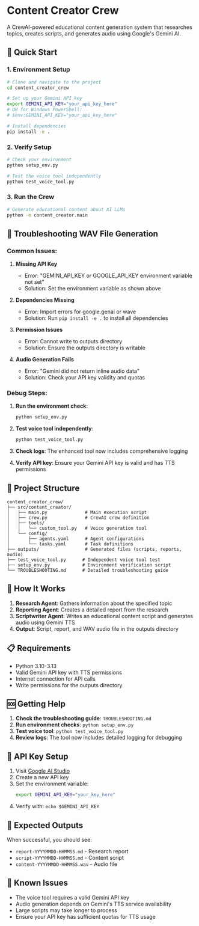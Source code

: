 # Content Creator Crew

A CrewAI-powered educational content generation system that researches topics, creates scripts, and generates audio using Google's Gemini AI.

## 🚀 Quick Start

### 1. Environment Setup
```bash
# Clone and navigate to the project
cd content_creator_crew

# Set up your Gemini API key
export GEMINI_API_KEY="your_api_key_here"
# OR for Windows PowerShell:
# $env:GEMINI_API_KEY="your_api_key_here"

# Install dependencies
pip install -e .
```

### 2. Verify Setup
```bash
# Check your environment
python setup_env.py

# Test the voice tool independently
python test_voice_tool.py
```

### 3. Run the Crew
```bash
# Generate educational content about AI LLMs
python -m content_creator.main
```

## 🔧 Troubleshooting WAV File Generation

### Common Issues:

1. **Missing API Key**
   - Error: "GEMINI_API_KEY or GOOGLE_API_KEY environment variable not set"
   - Solution: Set the environment variable as shown above

2. **Dependencies Missing**
   - Error: Import errors for google.genai or wave
   - Solution: Run `pip install -e .` to install all dependencies

3. **Permission Issues**
   - Error: Cannot write to outputs directory
   - Solution: Ensure the outputs directory is writable

4. **Audio Generation Fails**
   - Error: "Gemini did not return inline audio data"
   - Solution: Check your API key validity and quotas

### Debug Steps:

1. **Run the environment check**:
   ```bash
   python setup_env.py
   ```

2. **Test voice tool independently**:
   ```bash
   python test_voice_tool.py
   ```

3. **Check logs**: The enhanced tool now includes comprehensive logging

4. **Verify API key**: Ensure your Gemini API key is valid and has TTS permissions

## 📁 Project Structure

```
content_creator_crew/
├── src/content_creator/
│   ├── main.py              # Main execution script
│   ├── crew.py              # CrewAI crew definition
│   ├── tools/
│   │   └── custom_tool.py   # Voice generation tool
│   └── config/
│       ├── agents.yaml      # Agent configurations
│       └── tasks.yaml       # Task definitions
├── outputs/                 # Generated files (scripts, reports, audio)
├── test_voice_tool.py      # Independent voice tool test
├── setup_env.py            # Environment verification script
└── TROUBLESHOOTING.md      # Detailed troubleshooting guide
```

## 🎯 How It Works

1. **Research Agent**: Gathers information about the specified topic
2. **Reporting Agent**: Creates a detailed report from the research
3. **Scriptwriter Agent**: Writes an educational content script and generates audio using Gemini TTS
4. **Output**: Script, report, and WAV audio file in the outputs directory

## 📋 Requirements

- Python 3.10-3.13
- Valid Gemini API key with TTS permissions
- Internet connection for API calls
- Write permissions for the outputs directory

## 🆘 Getting Help

1. **Check the troubleshooting guide**: `TROUBLESHOOTING.md`
2. **Run environment checks**: `python setup_env.py`
3. **Test voice tool**: `python test_voice_tool.py`
4. **Review logs**: The tool now includes detailed logging for debugging

## 🔑 API Key Setup

1. Visit [Google AI Studio](https://aistudio.google.com/)
2. Create a new API key
3. Set the environment variable:
   ```bash
   export GEMINI_API_KEY="your_key_here"
   ```
4. Verify with: `echo $GEMINI_API_KEY`

## 📝 Expected Outputs

When successful, you should see:
- `report-YYYYMMDD-HHMMSS.md` - Research report
- `script-YYYYMMDD-HHMMSS.md` - Content script
- `content-YYYYMMDD-HHMMSS.wav` - Audio file

## 🐛 Known Issues

- The voice tool requires a valid Gemini API key
- Audio generation depends on Gemini's TTS service availability
- Large scripts may take longer to process
- Ensure your API key has sufficient quotas for TTS usage
